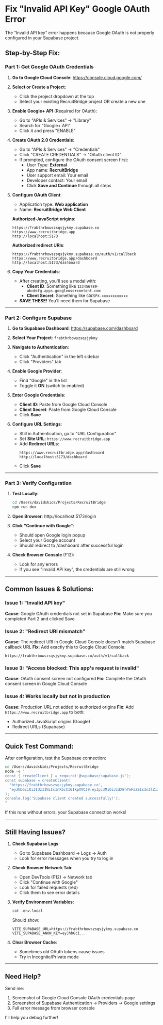 # Fix "Invalid API Key" Google OAuth Error

The "Invalid API key" error happens because Google OAuth is not properly configured in your Supabase project.

## Step-by-Step Fix:

### Part 1: Get Google OAuth Credentials

1. **Go to Google Cloud Console**: https://console.cloud.google.com/

2. **Select or Create a Project**:
   - Click the project dropdown at the top
   - Select your existing RecruitBridge project OR create a new one

3. **Enable Google+ API** (Required for OAuth):
   - Go to "APIs & Services" → "Library"
   - Search for "Google+ API"
   - Click it and press "ENABLE"

4. **Create OAuth 2.0 Credentials**:
   - Go to "APIs & Services" → "Credentials"
   - Click "CREATE CREDENTIALS" → "OAuth client ID"
   - If prompted, configure the OAuth consent screen first:
     - User Type: **External**
     - App name: **RecruitBridge**
     - User support email: Your email
     - Developer contact: Your email
     - Click **Save and Continue** through all steps

5. **Configure OAuth Client**:
   - Application type: **Web application**
   - Name: **RecruitBridge Web Client**

   **Authorized JavaScript origins**:
   ```
   https://frabthrbowszsqsjykmy.supabase.co
   https://www.recruitbridge.app
   http://localhost:5173
   ```

   **Authorized redirect URIs**:
   ```
   https://frabthrbowszsqsjykmy.supabase.co/auth/v1/callback
   https://www.recruitbridge.app/dashboard
   http://localhost:5173/dashboard
   ```

6. **Copy Your Credentials**:
   - After creating, you'll see a modal with:
     - **Client ID**: Something like `123456789-abcdefg.apps.googleusercontent.com`
     - **Client Secret**: Something like `GOCSPX-xxxxxxxxxxxx`
   - **SAVE THESE!** You'll need them for Supabase

---

### Part 2: Configure Supabase

1. **Go to Supabase Dashboard**: https://supabase.com/dashboard

2. **Select Your Project**: `frabthrbowszsqsjykmy`

3. **Navigate to Authentication**:
   - Click "Authentication" in the left sidebar
   - Click "Providers" tab

4. **Enable Google Provider**:
   - Find "Google" in the list
   - Toggle it **ON** (switch to enabled)

5. **Enter Google Credentials**:
   - **Client ID**: Paste from Google Cloud Console
   - **Client Secret**: Paste from Google Cloud Console
   - Click **Save**

6. **Configure URL Settings**:
   - Still in Authentication, go to "URL Configuration"
   - Set **Site URL**: `https://www.recruitbridge.app`
   - Add **Redirect URLs**:
     ```
     https://www.recruitbridge.app/dashboard
     http://localhost:5173/dashboard
     ```
   - Click **Save**

---

### Part 3: Verify Configuration

1. **Test Locally**:
   ```bash
   cd /Users/davidskids/Projects/RecruitBridge
   npm run dev
   ```

2. **Open Browser**: http://localhost:5173/login

3. **Click "Continue with Google"**:
   - Should open Google login popup
   - Select your Google account
   - Should redirect to /dashboard after successful login

4. **Check Browser Console** (F12):
   - Look for any errors
   - If you see "Invalid API key", the credentials are still wrong

---

## Common Issues & Solutions:

### Issue 1: "Invalid API key"
**Cause**: Google OAuth credentials not set in Supabase
**Fix**: Make sure you completed Part 2 and clicked Save

### Issue 2: "Redirect URI mismatch"
**Cause**: The redirect URI in Google Cloud Console doesn't match Supabase callback URL
**Fix**: Add exactly this to Google Cloud Console:
```
https://frabthrbowszsqsjykmy.supabase.co/auth/v1/callback
```

### Issue 3: "Access blocked: This app's request is invalid"
**Cause**: OAuth consent screen not configured
**Fix**: Complete the OAuth consent screen in Google Cloud Console

### Issue 4: Works locally but not in production
**Cause**: Production URL not added to authorized origins
**Fix**: Add `https://www.recruitbridge.app` to both:
- Authorized JavaScript origins (Google)
- Redirect URLs (Supabase)

---

## Quick Test Command:

After configuration, test the Supabase connection:

```bash
cd /Users/davidskids/Projects/RecruitBridge
node -e "
const { createClient } = require('@supabase/supabase-js');
const supabase = createClient(
  'https://frabthrbowszsqsjykmy.supabase.co',
  'eyJhbGciOiJIUzI1NiIsInR5cCI6IkpXVCJ9.eyJpc3MiOiJzdXBhYmFzZSIsInJlZiI6ImZyYWJ0aHJib3dzenNxc2p5a215Iiwicm9sZSI6ImFub24iLCJpYXQiOjE3NjA2Mjk5MTIsImV4cCI6MjA3NjIwNTkxMn0.Lw_vt8PId8AtX4ZVijVbyR1VWuh1r9gMb4-cvwxChCw'
);
console.log('Supabase client created successfully!');
"
```

If this runs without errors, your Supabase connection works!

---

## Still Having Issues?

1. **Check Supabase Logs**:
   - Go to Supabase Dashboard → Logs → Auth
   - Look for error messages when you try to log in

2. **Check Browser Network Tab**:
   - Open DevTools (F12) → Network tab
   - Click "Continue with Google"
   - Look for failed requests (red)
   - Click them to see error details

3. **Verify Environment Variables**:
   ```bash
   cat .env.local
   ```
   Should show:
   ```
   VITE_SUPABASE_URL=https://frabthrbowszsqsjykmy.supabase.co
   VITE_SUPABASE_ANON_KEY=eyJhbGci...
   ```

4. **Clear Browser Cache**:
   - Sometimes old OAuth tokens cause issues
   - Try in Incognito/Private mode

---

## Need Help?

Send me:
1. Screenshot of Google Cloud Console OAuth credentials page
2. Screenshot of Supabase Authentication → Providers → Google settings
3. Full error message from browser console

I'll help you debug further!
